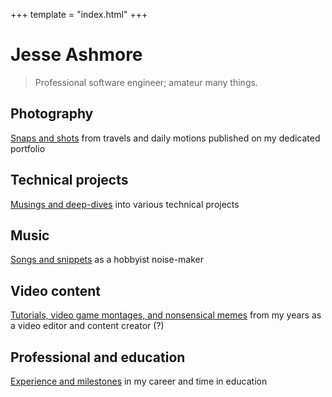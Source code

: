 +++
template = "index.html"
+++

# Jesse Ashmore

> Professional software engineer; amateur many things.

## Photography

[Snaps and shots](ttps://photos.jesse.ie) from travels and daily motions published on my dedicated portfolio

## Technical projects

[Musings and deep-dives](@/projects/_index.md) into various technical projects

## Music

[Songs and snippets](http://soundcloud.com/JeeZeh) as a hobbyist noise-maker

## Video content

[Tutorials, video game montages, and nonsensical memes](http://youtube.com/c/JeeZeh) from my years as a video editor and content creator (?)

## Professional and education

[Experience and milestones](https://www.linkedin.com/in/jesse-ashmore-2597b5130) in my career and time in education
